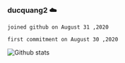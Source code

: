 ### ducquang2 ☁️

```
joined github on August 31 ,2020

first commitment on August 30 ,2020
```

![Github stats](https://github-readme-stats.vercel.app/api?username=ducquang2&show_icons=true&theme=merko)
